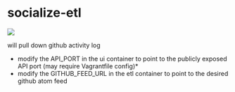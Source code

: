 socialize-etl
=============
[![](https://badge.imagelayers.io/centurylink/socialize-etl.svg)](https://imagelayers.io/?images=centurylink/socialize-etl:latest 'Get your own badge on imagelayers.io')

will pull down github activity log

- modify the API_PORT in the ui container to point to the publicly exposed API port (may require Vagrantfile config)*
- modify the GITHUB_FEED_URL in the etl container to point to the desired github atom feed
